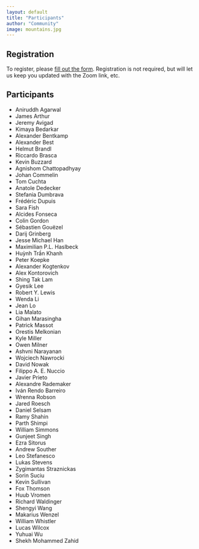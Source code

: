 ```yaml
---
layout: default
title: "Participants"
author: "Community"
image: mountains.jpg
---
```


## Registration

To register, please [fill out the form](https://forms.gle/a9x51G6oWebqseEf9).
Registration is not required, but will let us keep you updated with the Zoom link, etc.

## Participants

* Aniruddh Agarwal
* James Arthur
* Jeremy Avigad
* Kimaya Bedarkar
* Alexander Bentkamp
* Alexander Best
* Helmut Brandl
* Riccardo Brasca
* Kevin Buzzard
* Agnishom Chattopadhyay
* Johan Commelin
* Tom Cuchta
* Anatole Dedecker
* Stefania Dumbrava
* Frédéric Dupuis
* Sara Fish
* Alcides Fonseca
* Colin Gordon
* Sébastien Gouëzel
* Darij Grinberg
* Jesse Michael Han
* Maximilian P.L. Haslbeck
* Huỳnh Trần Khanh
* Peter Koepke
* Alexander Kogtenkov
* Alex Kontorovich
* Shing Tak Lam
* Gyesik Lee
* Robert Y. Lewis
* Wenda Li
* Jean Lo
* Lia Malato
* Gihan Marasingha
* Patrick Massot
* Orestis Melkonian
* Kyle Miller
* Owen Milner
* Ashvni Narayanan
* Wojciech Nawrocki
* David Nowak
* Filippo A. E. Nuccio
* Javier Prieto
* Alexandre Rademaker
* Iván Rendo Barreiro
* Wrenna Robson
* Jared Roesch
* Daniel Selsam
* Ramy Shahin
* Parth Shimpi
* William Simmons
* Gunjeet Singh
* Ezra Sitorus
* Andrew Souther
* Leo Stefanesco
* Lukas Stevens
* Zygimantas Straznickas
* Sorin Suciu
* Kevin Sullivan
* Fox Thomson
* Huub Vromen
* Richard Waldinger
* Shengyi Wang
* Makarius Wenzel
* William Whistler
* Lucas Wilcox
* Yuhuai Wu
* Shekh Mohammed Zahid
